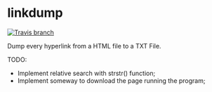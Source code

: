 linkdump
========
[![Travis branch](https://travis-ci.org/eiguike/linkdump.svg)]()

Dump every hyperlink from a HTML file to a TXT File.

TODO:
- Implement relative search with strstr() function;
- Implement someway to download the page running the program;
